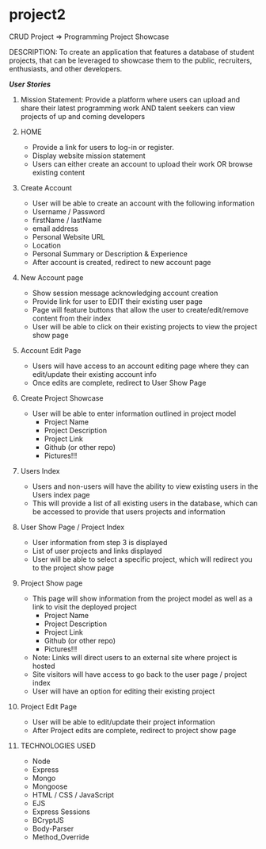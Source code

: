 # project2
CRUD Project => Programming Project Showcase

DESCRIPTION: To create an application that features a database of student projects, that can be leveraged to showcase them to the public, recruiters, enthusiasts, and other developers. 

***User Stories***
1) Mission Statement: Provide a platform where users can upload and share their latest programming work AND talent seekers can view projects of up and coming developers

2) HOME 
    - Provide a link for users to log-in or register. 
    - Display website mission statement 
    - Users can either create an account to upload their work OR browse existing content
        
3) Create Account
    - User will be able to create an account with the following information
    - Username / Password
    - firstName / lastName
    - email address
    - Personal Website URL
    - Location
    - Personal Summary or Description & Experience
    - After account is created, redirect to new account page
        
4) New Account page 
    - Show session message acknowledging account creation
    - Provide link for user to EDIT their existing user page
    - Page will feature buttons that allow the user to create/edit/remove content from their index
    - User will be able to click on their existing projects to view the project show page
    
5) Account Edit Page
    - Users will have access to an account editing page where they can edit/update their existing account info
    - Once edits are complete, redirect to User Show Page
    
6) Create Project Showcase
    - User will be able to enter information outlined in project model
        - Project Name
        - Project Description
        - Project Link
        - Github (or other repo)
        - Pictures!!!

7) Users Index
    - Users and non-users will have the ability to view existing users in the Users index page
    - This will provide a list of all existing users in the database, which can be accessed to provide that users projects and information
        
8) User Show Page / Project Index
    - User information from step 3 is displayed
    - List of user projects and links displayed
    - User will be able to select a specific project, which will redirect you to the project show page

9) Project Show page
    - This page will show information from the project model as well as a link to visit the deployed project
        - Project Name
        - Project Description
        - Project Link
        - Github (or other repo)
        - Pictures!!!
    - Note: Links will direct users to an external site where project is hosted
    - Site visitors will have access to go back to the user page / project index
    - User will have an option for editing their existing project
    
10) Project Edit Page
    - User will be able to edit/update their project information
    - After Project edits are complete, redirect to project show page
    
11) TECHNOLOGIES USED
    - Node
    - Express
    - Mongo
    - Mongoose
    - HTML / CSS / JavaScript
    - EJS
    - Express Sessions
    - BCryptJS
    - Body-Parser
    - Method_Override
    



